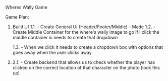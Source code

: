 Wheres Wally Game

Game Plan: 

1. Build UI 
    1.1. - Create General UI (Header/Footer/Middle) - Made
    1.2. - Create Middle Container for the where's wally image to go
            if I click the middle container is needs to create that dropdown


    1.3. - When we click it needs to create a dropdown box with options that goes away when the user clicks away
    
2.
    2.1. - Create backend that allows us to check whether the player has clicked on the correct location of that character
           on the photo (look this up)



